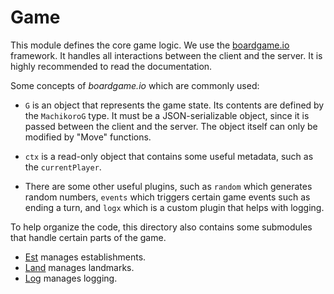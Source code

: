 # Game

This module defines the core game logic.
We use the [boardgame.io](https://boardgame.io/) framework.
It handles all interactions between the client and the server.
It is highly recommended to read the documentation.

Some concepts of _boardgame.io_ which are commonly used:

- `G` is an object that represents the game state.
  Its contents are defined by the `MachikoroG` type.
  It must be a JSON-serializable object, since it is passed between the client and the server.
  The object itself can only be modified by "Move" functions.

- `ctx` is a read-only object that contains some useful metadata, such as the `currentPlayer`.

- There are some other useful plugins, such as `random` which generates random numbers, `events` which triggers certain game events such as ending a turn, and `logx` which is a custom plugin that
  helps with logging.

To help organize the code, this directory also contains some submodules that handle certain parts of the game.

- [Est](establishments/) manages establishments.
- [Land](landmarks/) manages landmarks.
- [Log](log/) manages logging.
